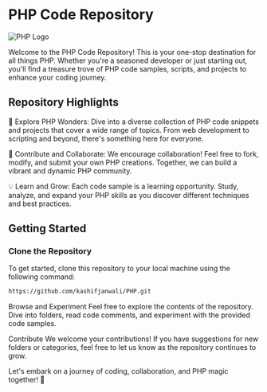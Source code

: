 # PHP Code Repository
![PHP Logo](https://www.php.net/images/logos/php-logo.svg)

Welcome to the PHP Code Repository! This is your one-stop destination for all things PHP. Whether you're a seasoned developer or just starting out, you'll find a treasure trove of PHP code samples, scripts, and projects to enhance your coding journey.

## Repository Highlights
🚀 Explore PHP Wonders: Dive into a diverse collection of PHP code snippets and projects that cover a wide range of topics. From web development to scripting and beyond, there's something here for everyone.

🌟 Contribute and Collaborate: We encourage collaboration! Feel free to fork, modify, and submit your own PHP creations. Together, we can build a vibrant and dynamic PHP community.

💡 Learn and Grow: Each code sample is a learning opportunity. Study, analyze, and expand your PHP skills as you discover different techniques and best practices.

## Getting Started
### Clone the Repository
To get started, clone this repository to your local machine using the following command:
```bash
https://github.com/kashifjanwali/PHP.git
```
Browse and Experiment
Feel free to explore the contents of the repository. Dive into folders, read code comments, and experiment with the provided code samples.

Contribute
We welcome your contributions!
If you have suggestions for new folders or categories, feel free to let us know as the repository continues to grow.

Let's embark on a journey of coding, collaboration, and PHP magic together! 🎉
